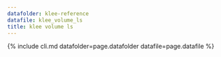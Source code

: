 ```yaml
---
datafolder: klee-reference
datafile: klee_volume_ls
title: klee volume ls
---
```

{% include cli.md datafolder=page.datafolder datafile=page.datafile %}

